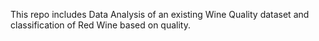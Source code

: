This repo includes Data Analysis of an existing Wine Quality dataset and classification of Red Wine based on quality. 
